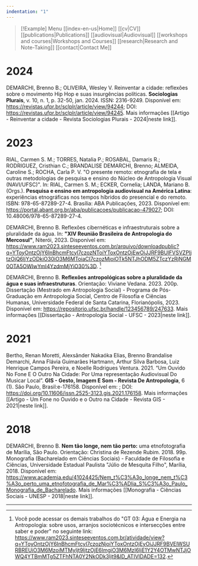 ```yaml
---
indentation: "1"
---
```

> [!Example] Menu
> [[index-en-us|Home]]   [[cv|CV]]    [[publications|Publications]]   [[audiovisual|Audiovisual]]    [[workshops and courses|Workshops and Courses]] 
> [[research|Research and Note-Taking]] [[contact|Contact Me]]

# 2024

DEMARCHI, Brenno B.; OLIVEIRA, Wesley V. Reinventar a cidade: reflexões sobre o movimento Hip Hop e suas insurgências políticas. **Sociologias Plurais**, v. 10, n. 1, p. 32-50, jan. 2024. ISSN: 2316-9249. Disponível em: https://revistas.ufpr.br/sclplr/article/view/94244; DOI: https://revistas.ufpr.br/sclplr/article/view/94245. Mais informações [[Artigo - Reinventar a cidade - Revista Sociologias Plurais - 2024|neste link]].

# 2023

RIAL, Carmen S. M.; TORRES, Natalia P.; ROSABAL, Damaris R.; RODRIGUEZ, Cristhian C.; BRANDALISE DEMARCHI, Brenno; ALMEIDA, Caroline S.; ROCHA, Carla P. V. "O presente remoto: etnografia de tela e outras metodologias de pesquisa e ensino do Núcleo de Antropologia Visual (NAVI/UFSC)". In: RIAL, Carmen S. M.; ECKER, Cornelia; LANDA, Mariano B. (Orgs.). **Pesquisa e ensino em antropologia audiovisual na América Latina**: experiências etnográficas nos tempos híbridos do presencial e do remoto. ISBN: 978-65-87289-27-4. Brasília: ABA Publicações, 2023. Disponível em: https://portal.abant.org.br/aba/publicacoes/publicacao-479027; DOI: 10.48006/978-65-87289-27-4.

DEMARCHI, Brenno B. Reflexões cibernéticas e infraestruturais sobre a pluralidade da água. In: **"XIV Reunião Brasileira de Antropologia do Mercosul"**, Niterói, 2023. Disponível em: https://www.ram2023.sinteseeventos.com.br/arquivo/downloadpublic?q=YToyOntzOjY6InBhcmFtcyI7czozNToiYToxOntzOjEwOiJJRF9BUlFVSVZPIjtzOjQ6IjYzODkiO30iO3M6MToiaCI7czozMjoiOTk5NTJhODM5ZTczYzRjNGM0OTA5OWIwYmI4YzdmMjYiO30%3D. [^1]

DEMARCHI, Brenno B. **Reflexões antropológicas sobre a pluralidade da água e suas infraestruturas**. Orientação: Viviane Vedana. 2023. 200p. Dissertação (Mestrado em Antropologia Social) - Programa de Pós-Graduação em Antropologia Social, Centro de Filosofia e Ciências Humanas, Universidade Federal de Santa Catarina, Florianópolis, 2023. Disponível em: https://repositorio.ufsc.br/handle/123456789/247633. Mais informações [[Dissertação - Antropologia Social - UFSC - 2023|neste link]].

# 2021

Bertho, Renan Moretti, Alexsânder Nakaóka Elias, Brenno Brandalise Demarchi, Anna Flávia Guimarães Hartmann, Arthur Silva Barbosa, Luiz Henrique Campos Pereira, e Noelle Rodrigues Ventura. 2021. “Um Ouvido No Fone E O Outro Na Cidade: Por Uma representação Audiovisual Do Musicar Local”. **GIS - Gesto, Imagem E Som - Revista De Antropologia**, 6 (1). São Paulo, Brasil:e-176158. Disponível em: ; DOI: https://doi.org/10.11606/issn.2525-3123.gis.2021.176158. Mais informações [[Artigo - Um Fone no Ouvido e o Outro na Cidade - Revista GIS - 2021|neste link]].

# 2018

DEMARCHI, Brenno B. **Nem tão longe, nem tão perto:** uma etnofotografia de Marília, São Paulo. Orientação: Christina de Rezende Rubim. 2018. 99p. Monografia (Bacharelado em Ciências Sociais) - Faculdade de Filosofia e Ciências, Universidade Estadual Paulista "Júlio de Mesquita Filho", Marília, 2018. Disponível em: https://www.academia.edu/41024425/Nem_t%C3%A3o_longe_nem_t%C3%A3o_perto_uma_etnofotografia_de_Mar%C3%ADlia_S%C3%A3o_Paulo_Monografia_de_Bacharelado. Mais informações [[Monografia - Ciências Sociais - UNESP - 2018|neste link]].

---

[^1]: Você pode acessar os demais trabalhos do "GT 03: Água e Energia na Antropologia: sobre usos, arranjos sociotécnicos e intersecções entre saber e poder" no seguinte link: https://www.ram2023.sinteseeventos.com.br/atividade/view?q=YToyOntzOjY6InBhcmFtcyI7czozNjoiYToxOntzOjEyOiJJRF9BVElWSURBREUiO3M6MzoiMTMyIjt9IjtzOjE6ImgiO3M6MzI6IjE1Y2Y4OTMwNTJjOWQ4YTBmMTg5ZTFhNTA0Y2NkODk3Ijt9&ID_ATIVIDADE=132.

